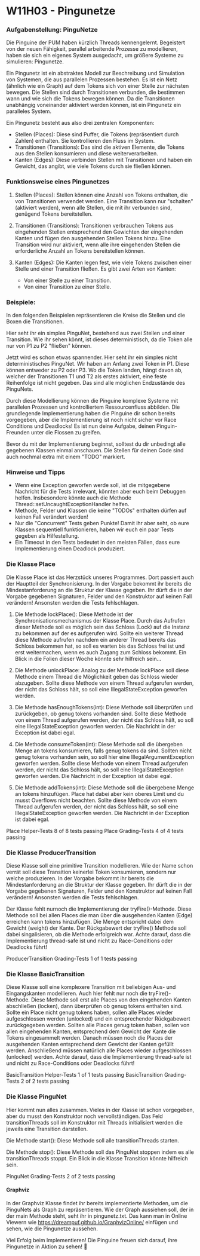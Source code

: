#  **W11H03 - Pingunetze**


### Aufgabenstellung: PinguNetze

Die Pinguine der PUM haben kürzlich Threads kennengelernt. Begeistert von der neuen Fähigkeit, parallel arbeitende Prozesse zu modellieren, haben sie sich ein eigenes System ausgedacht, um größere Systeme zu simulieren: Pingunetze.

Ein Pingunetz ist ein abstraktes Modell zur Beschreibung und Simulation von Systemen, die aus parallelen Prozessen bestehen. Es ist ein Netz (ähnlich wie ein Graph) auf dem Tokens sich von einer Stelle zur nächsten bewegen. Die Stellen sind durch Transitionen verbunden, die bestimmen wann und wie sich die Tokens bewegen können. Da die Transitionen unabhängig voneinander aktiviert werden können, ist ein Pingunetz ein paralleles System.

Ein Pingunetz besteht aus also drei zentralen Komponenten:

- Stellen (Places): Diese sind Puffer, die Tokens (repräsentiert durch Zahlen) enthalten. Sie kontrollieren den Fluss im System.
- Transitionen (Transitions): Das sind die aktiven Elemente, die Tokens aus den Stellen konsumieren und diese weiterverarbeiten.
- Kanten (Edges): Diese verbinden Stellen mit Transitionen und haben ein Gewicht, das angibt, wie viele Tokens durch sie fließen können. 
### Funktionsweise eines Pingunetzes
1. Stellen (Places): Stellen können eine Anzahl von Tokens enthalten, die von Transitionen verwendet werden. Eine Transition kann nur "schalten" (aktiviert werden), wenn alle Stellen, die mit ihr verbunden sind, genügend Tokens bereitstellen.

2. Transitionen (Transitions): Transitionen verbrauchen Tokens aus eingehenden Stellen entsprechend den Gewichten der eingehenden Kanten und fügen den ausgehenden Stellen Tokens hinzu. Eine Transition wird nur aktiviert, wenn alle ihre eingehenden Stellen die erforderliche Anzahl an Tokens bereitstellen können.

3. Kanten (Edges): Die Kanten legen fest, wie viele Tokens zwischen einer Stelle und einer Transition fließen. Es gibt zwei Arten von Kanten:
    - Von einer Stelle zu einer Transition.
    - Von einer Transition zu einer Stelle.

### Beispiele:
In den folgenden Beispielen repräsentieren die Kreise die Stellen und die Boxen die Transitionen.

Hier seht ihr ein simples PinguNet, bestehend aus zwei Stellen und einer Transition. Wie ihr sehen könnt, ist dieses deterministisch, da die Token alle nur von P1 zu P2 "fließen" können.

Jetzt wird es schon etwas spannender. Hier seht ihr ein simples nicht deterministisches PinguNet. Wir haben am Anfang zwei Token in P1. Diese können entweder zu P2 oder P3. Wo die Token landen, hängt davon ab, welcher der Transitionen T1 und T2 als erstes aktiviert, eine feste Reihenfolge ist nicht gegeben. Das sind alle möglichen Endzustände des PinguNets.

Durch diese Modellierung können die Pinguine komplexe Systeme mit parallelen Prozessen und kontrolliertem Ressourcenfluss abbilden. Die grundlegende Implementierung haben die Pinguine dir schon bereits vorgegeben, aber die Implementierung ist noch nicht sicher vor Race Conditions und Deadlocks! Es ist nun deine Aufgabe, deinen Pinguin-Freunden unter die Flossen zu greifen.

Bevor du mit der Implementierung beginnst, solltest du dir unbedingt alle gegebenen Klassen einmal anschauen. Die Stellen für deinen Code sind auch nochmal extra mit einem "TODO" markiert.

### Hinweise und Tipps
- Wenn eine Exception geworfen werde soll, ist die mitgegebene Nachricht für die Tests irrelevant, könnten aber euch beim Debuggen helfen. Insbesondere könnte auch die Methode Thread::setUncaughtExceptionHandler helfen.
- Methode, Felder und Klassen die keine "TODOs" enthalten dürfen auf keinen Fall verändert werden!
- Nur die "Concurrent" Tests geben Punkte! Damit ihr aber seht, ob eure Klassen sequentiell funktionieren, haben wir euch ein paar Tests gegeben als Hilfestellung.
- Ein Timeout in den Tests bedeutet in den meisten Fällen, dass eure Implementierung einen Deadlock produziert.
### Die Klasse Place
Die Klasse Place ist das Herzstück unseres Programmes. Dort passiert auch der Hauptteil der Synchronisierung. In der Vorgabe bekommt ihr bereits die Mindestanforderung an die Struktur der Klasse gegeben. Ihr dürft die in der Vorgabe gegebenen Signaturen, Felder und den Konstruktor auf keinen Fall verändern! Ansonsten werden die Tests fehlschlagen.

1.  Die Methode lockPlace():
Diese Methode ist der Synchronisationsmechanismus der Klasse Place. Durch das Aufrufen dieser Methode soll es möglich sein das Schloss (Lock) auf die Instanz zu bekommen auf der es aufgerufen wird. Sollte ein weiterer Thread diese Methode aufrufen nachdem ein anderer Thread bereits das Schloss bekommen hat, so soll es warten bis das Schloss frei ist und erst weitermachen, wenn es auch Zugang zum Schloss bekommt. Ein Blick in die Folien dieser Woche könnte sehr hilfreich sein...

2. Die Methode unlockPlace:
Analog zu der Methode lockPlace soll diese Methode einem Thread die Möglichkeit geben das Schloss wieder abzugeben. Sollte diese Methode von einem Thread aufgerufen werden, der nicht das Schloss hält, so soll eine IllegalStateException geworfen werden.

3. Die Methode hasEnoughTokens(int):
Diese Methode soll überprüfen und zurückgeben, ob genug tokens vorhanden sind. Sollte diese Methode von einem Thread aufgerufen werden, der nicht das Schloss hält, so soll eine IllegalStateException geworfen werden. Die Nachricht in der Exception ist dabei egal.

4. Die Methode consumeToken(int):
Diese Methode soll die übergeben Menge an tokens konsumieren, falls genug tokens da sind. Sollten nicht genug tokens vorhanden sein, so soll hier eine IllegalArgumentException geworfen werden. Sollte diese Methode von einem Thread aufgerufen werden, der nicht das Schloss hält, so soll eine IllegalStateException geworfen werden. Die Nachricht in der Exception ist dabei egal.

5. Die Methode addTokens(int):
Diese Methode soll die übergebene Menge an tokens hinzufügen. Place hat dabei aber kein oberes Limit und du musst Overflows nicht beachten. Sollte diese Methode von einem Thread aufgerufen werden, der nicht das Schloss hält, so soll eine IllegalStateException geworfen werden. Die Nachricht in der Exception ist dabei egal.

Place Helper-Tests 8 of 8 tests passing
Place Grading-Tests 4 of 4 tests passing
### Die Klasse ProducerTransition
Diese Klasse soll eine primitive Transition modellieren. Wie der Name schon verrät soll diese Transition keinerlei Token konsumieren, sondern nur welche produzieren. In der Vorgabe bekommt ihr bereits die Mindestanforderung an die Struktur der Klasse gegeben. Ihr dürft die in der Vorgabe gegebenen Signaturen, Felder und den Konstruktor auf keinen Fall verändern! Ansonsten werden die Tests fehlschlagen.

Der Klasse fehlt nurnoch die Implementierung der tryFire()-Methode. Diese Methode soll bei allen Places die man über die ausgehenden Kanten (Edge) erreichen kann tokens hinzufügen. Die Menge entspricht dabei dem Gewicht (weight) der Kante. Der Rückgabewert der tryFire() Methode soll dabei singalisieren, ob die Methode erfolgreich war. Achte darauf, dass die Implementierung thread-safe ist und nicht zu Race-Conditions oder Deadlocks führt!

ProducerTransition Grading-Tests 1 of 1 tests passing
### Die Klasse BasicTransition
Diese Klasse soll eine komplexere Transition mit beliebigen Aus- und Eingangskanten modellieren. Auch hier fehlt nur noch die tryFire()-Methode. Diese Methode soll erst alle Places von den eingehenden Kanten abschließen (locken), dann überprüfen ob genug tokens enthalten sind. Sollte ein Place nicht genug tokens haben, sollen alle Places wieder aufgeschlossen werden (unlocked) und ein entsprechender Rückgabewert zurückgegeben werden. Sollten alle Places genug token haben, sollen von allen eingehenden Kanten, entsprechend dem Gewicht der Kante die Tokens eingesammelt werden. Danach müssen noch die Places der ausgehenden Kanten entsprechend dem Gewicht der Kanten gefüllt werden. Anschließend müssen natürlich alle Places wieder aufgeschlossen (unlocked) werden. Achte darauf, dass die Implementierung thread-safe ist und nicht zu Race-Conditions oder Deadlocks führt!

BasicTransition Helper-Tests 1 of 1 tests passing
BasicTransition Grading-Tests 2 of 2 tests passing
### Die Klasse PinguNet
Hier kommt nun alles zusammen. Vieles in der Klasse ist schon vorgegeben, aber du musst den Konstruktor noch vervollständigen. Das Feld transitionThreads soll im Konstruktor mit Threads initialisiert werden die jeweils eine Transition darstellen.

Die Methode start():
Diese Methode soll alle transitionThreads starten.

Die Methode stop():
Diese Methode soll das PinguNet stoppen indem es alle transitionThreads stoppt. Ein Blick in die Klasse Transition könnte hilfreich sein.

PinguNet Grading-Tests 2 of 2 tests passing
#### Graphviz
In der Graphviz Klasse findet ihr bereits implementierte Methoden, um die PinguNets als Graph zu repräsentieren. Wie der Graph aussiehen soll, der in der main Methode steht, seht ihr in pingunetz.txt. Das kann man in Online Viewern wie https://dreampuf.github.io/GraphvizOnline/ einfügen und sehen, wie die Pingunetze aussehen.

Viel Erfolg beim Implementieren! Die Pinguine freuen sich darauf, ihre Pingunetze in Aktion zu sehen! 🐧